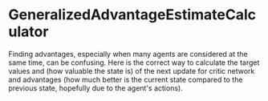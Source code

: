 # GeneralizedAdvantageEstimateCalculator
Finding advantages, especially when many agents are considered at the same time, can be confusing.
Here is the correct way to calculate the target values and (how valuable the state is) of the next update for critic network and advantages (how much better is the current state compared to the previous state, hopefully due to the agent's actions).
